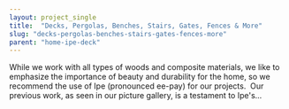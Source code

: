 ```yaml
---
layout: project_single
title:  "Decks, Pergolas, Benches, Stairs, Gates, Fences & More"
slug: "decks-pergolas-benches-stairs-gates-fences-more"
parent: "home-ipe-deck"
---
```

While we work with all types of woods and composite materials, we like to emphasize the importance of beauty and durability for the home, so we recommend the use of Ipe (pronounced ee-pay) for our projects.  Our previous work, as seen in our picture gallery, is a testament to Ipe's...